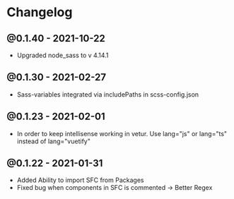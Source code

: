 # Changelog

## @0.1.40 - 2021-10-22

- Upgraded node_sass to v 4.14.1
## @0.1.30 - 2021-02-27

- Sass-variables integrated via includePaths in scss-config.json
## @0.1.23 - 2021-02-01

- In order to keep intellisense working in vetur. Use lang="js" or lang="ts" instead of lang="vuetify"
## @0.1.22 - 2021-01-31

- Added Ability to import SFC from Packages
- Fixed bug when components in SFC is commented -> Better Regex